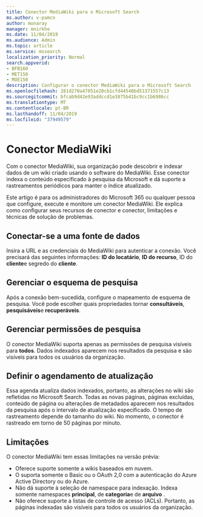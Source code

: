 ```yaml
---
title: Conector MediaWiki para o Microsoft Search
ms.author: v-pamcn
author: monaray
manager: mnirkhe
ms.date: 11/04/2019
ms.audience: Admin
ms.topic: article
ms.service: mssearch
localization_priority: Normal
search.appverid:
- BFB160
- MET150
- MOE150
description: Configurar o conector MediaWiki para o Microsoft Search
ms.openlocfilehash: 281d270a47051e20cb1cfd44540bd51371557c13
ms.sourcegitcommit: bfcab9d42e93addccd1e3875b41bc9cc1b6986cc
ms.translationtype: MT
ms.contentlocale: pt-BR
ms.lasthandoff: 11/04/2019
ms.locfileid: "37949579"
---
```

# <a name="mediawiki-connector"></a>Conector MediaWiki

Com o conector MediaWiki, sua organização pode descobrir e indexar dados de um wiki criado usando o software do MediaWiki. Esse conector indexa o conteúdo especificado à pesquisa da Microsoft e dá suporte a rastreamentos periódicos para manter o índice atualizado.

Este artigo é para os administradores do Microsoft 365 ou qualquer pessoa que configure, execute e monitore um conector MediaWiki. Ele explica como configurar seus recursos de conector e conector, limitações e técnicas de solução de problemas.

## <a name="connect-to-a-data-source"></a>Conectar-se a uma fonte de dados
Insira a URL e as credenciais do MediaWiki para autenticar a conexão. Você precisará das seguintes informações: **ID do locatário**, **ID do recurso**, ID do **cliente**e segredo do **cliente**.

## <a name="manage-the-search-schema"></a>Gerenciar o esquema de pesquisa
Após a conexão bem-sucedida, configure o mapeamento de esquema de pesquisa. Você pode escolher quais propriedades tornar **consultáveis**, **pesquisáveis**e **recuperáveis**.

## <a name="manage-search-permissions"></a>Gerenciar permissões de pesquisa
O conector MediaWiki suporta apenas as permissões de pesquisa visíveis para **todos**. Dados indexados aparecem nos resultados da pesquisa e são visíveis para todos os usuários da organização.

## <a name="set-the-refresh-schedule"></a>Definir o agendamento de atualização 
Essa agenda atualiza dados indexados, portanto, as alterações no wiki são refletidas no Microsoft Search. Todas as novas páginas, páginas excluídas, conteúdo de página ou alterações de metadados aparecem nos resultados da pesquisa após o intervalo de atualização especificado. O tempo de rastreamento depende do tamanho do wiki. No momento, o conector é rastreado em torno de 50 páginas por minuto.

## <a name="limitations"></a>Limitações 
O conector MediaWiki tem essas limitações na versão prévia:
* Oferece suporte somente a wikis baseados em nuvem.
* O suporta somente o Basic ou o OAuth 2,0 com a autenticação do Azure Active Directory ou do Azure.
* Não dá suporte à seleção de namespace para indexação. Indexa somente namespaces **principal**, de **categoria**e de **arquivo** .
* Não oferece suporte a listas de controle de acesso (ACLs). Portanto, as páginas indexadas são visíveis para todos os usuários da organização.
